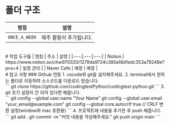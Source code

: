 # 폴더 구조
| 명칭 | 설명 |
|:---:|:---:|
| `ONCE_A_WEEK` | 매주 활동이 추가됩니다. |
<br>
# 작업 도구들
| 명칭 | 주소 | 설명 |
|:---:|:---:|:---:|
| Notion | https://www.notion.so/chw970320/1279da9724c380a18d1edc353a79248e?pvs=4 | 일정 관리 |
| Naver Cafe | 예정 | 예정 |
<br>
# 참고 사항
### Github 연동
1. vscode와 git을 설치해주세요.
2. terminal에서 원하는 폴더로 이동하여 소스코드를 다운로드 받습니다.
<br>
    ```
    git clone https://github.com/codingtestPython/codingtest-python.git
    ```
3. git 초기 설정이 안 되어 있다면 해줍니다.
<br>
    ```
    git config --global user.name "Your Name"
    git config --global user.email "your_email@example.com"
    git config --global core.autocrlf true // CRLF 변환 설정(window와 mac 호환용)
    ```
4. 프로젝트에 내용을 추가한 후 push 해줍니다.
<br>
    ```
    git add .
    git commit -m "커밋 내용을 작성해주세요."
    git push origin main
    ```